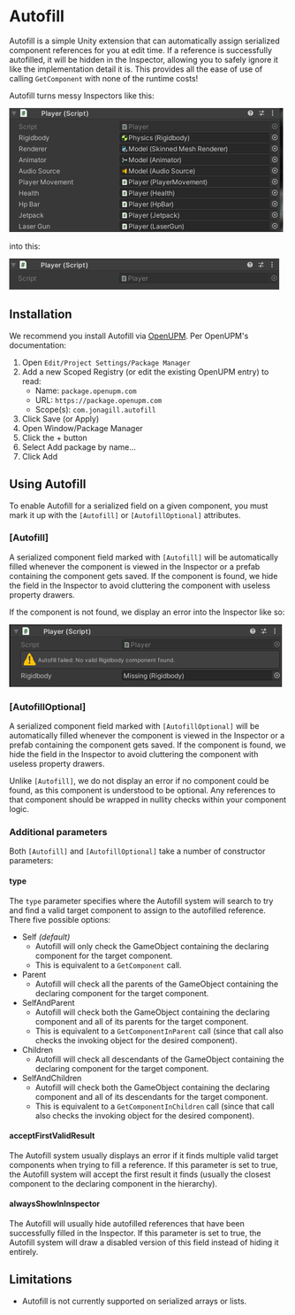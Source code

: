 # Autofill
Autofill is a simple Unity extension that can automatically assign serialized component references for you at edit time. If a reference is successfully autofilled, it will be hidden in the Inspector, allowing you to safely ignore it like the implementation detail it is. This provides all the ease of use of calling `GetComponent` with none of the runtime costs!

Autofill turns messy Inspectors like this:

![A Unity component inspector containing nine serialized component references](img/SerializedFields.png)

into this:

![A Unity component inspector with no serialized properties](img/AutofilledFields.png)

## Installation
We recommend you install Autofill via [OpenUPM](https://openupm.com/packages/com.jonagill.autofill/). Per OpenUPM's documentation:

1. Open `Edit/Project Settings/Package Manager`
2. Add a new Scoped Registry (or edit the existing OpenUPM entry) to read:
    * Name: `package.openupm.com`
    * URL: `https://package.openupm.com`
    * Scope(s): `com.jonagill.autofill`
3. Click Save (or Apply)
4. Open Window/Package Manager
5. Click the + button
6. Select Add package by name...
6. Click Add

## Using Autofill
To enable Autofill for a serialized field on a given component, you must mark it up with the `[Autofill]` or `[AutofillOptional]` attributes.

### [Autofill]
A serialized component field marked with `[Autofill]` will be automatically filled whenever the component is viewed in the Inspector or a prefab containing the component gets saved. If the component is found, we hide the field in the Inspector to avoid cluttering the component with useless property drawers.

If the component is not found, we display an error into the Inspector like so: 

![A Unity component inspector displaying a warning that no valid Rigidbody component could be found by the Autofill system](img/AutofillError.png)


### [AutofillOptional]
A serialized component field marked with `[AutofillOptional]` will be automatically filled whenever the component is viewed in the Inspector or a prefab containing the component gets saved. If the component is found, we hide the field in the Inspector to avoid cluttering the component with useless property drawers.

Unlike `[Autofill]`, we do not display an error if no component could be found, as this component is understood to be optional. Any references to that component should be wrapped in nullity checks within your component logic.

### Additional parameters
Both `[Autofill]` and `[AutofillOptional]` take a number of constructor parameters:

#### type
The `type` parameter specifies where the Autofill system will search to try and find a valid target component to assign to the autofilled reference. There five possible options:

* Self *(default)*
    * Autofill will only check the GameObject containing the declaring component for the target component.
    * This is equivalent to a `GetComponent` call.
* Parent
    * Autofill will check all the parents of the GameObject containing the declaring component for the target component.
* SelfAndParent
    * Autofill will check both the GameObject containing the declaring component and all of its parents for the target component.
    * This is equivalent to a `GetComponentInParent` call (since that call also checks the invoking object for the desired component).
* Children
    * Autofill will check all descendants of the GameObject containing the declaring component for the target component.
* SelfAndChildren
    * Autofill will check both the GameObject containing the declaring component and all of its descendants for the target component.
    * This is equivalent to a `GetComponentInChildren` call (since that call also checks the invoking object for the desired component).


#### acceptFirstValidResult
The Autofill system usually displays an error if it finds multiple valid target components when trying to fill a reference. If this parameter is set to true, the Autofill system will accept the first result it finds (usually the closest component to the declaring component in the hierarchy).

#### alwaysShowInInspector
The Autofill will usually hide autofilled references that have been successfully filled in the Inspector. If this parameter is set to true, the Autofill system will draw a disabled version of this field instead of hiding it entirely.

## Limitations
* Autofill is not currently supported on serialized arrays or lists.
